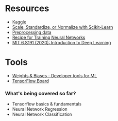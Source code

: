 # Resources
* [Kaggle](https://www.kaggle.com)
* [Scale, Standardize, or Normalize with Scikit-Learn](https://towardsdatascience.com/scale-standardize-or-normalize-with-scikit-learn-6ccc7d176a02)
* [Preprocessing data](https://scikit-learn.org/stable/modules/preprocessing.html#preprocessing-data)
* [Recipe for Training Neural Networks](http://karpathy.github.io/2019/04/25/recipe/)
* [MIT 6.S191 (2020): Introduction to Deep Learning](https://www.youtube.com/watch?v=njKP3FqW3Sk) 

# Tools
* [Weights & Biases - Developer tools for ML](https://wandb.ai/site)
* [TensorFlow Board](https://www.tensorflow.org/tensorboard)

### What's being covered so far?
* Tensorflow basics & fundamentals 
* Neural Network Regression 
* Neural Network Classification